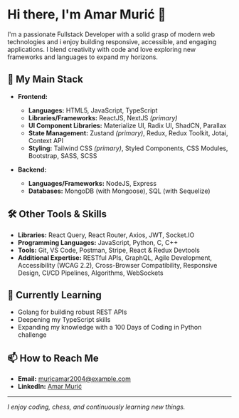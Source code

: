 # Hi there, I'm Amar Murić 👋

I'm a passionate Fullstack Developer with a solid grasp of modern web technologies and i enjoy building responsive, accessible, and engaging applications. I blend creativity with code and love exploring new frameworks and languages to expand my horizons.

## 🚀 My Main Stack
- **Frontend:**  
  - **Languages:** HTML5, JavaScript, TypeScript
  - **Libraries/Frameworks:** ReactJS, NextJS *(primary)*
  - **UI Component Libraries:** Materialize UI, Radix UI, ShadCN, Parallax  
  - **State Management:** Zustand *(primary)*, Redux, Redux Toolkit, Jotai, Context API  
  - **Styling:** Tailwind CSS *(primary)*, Styled Components, CSS Modules, Bootstrap, SASS, SCSS

- **Backend:**  
  - **Languages/Frameworks:** NodeJS, Express  
  - **Databases:** MongoDB (with Mongoose), SQL (with Sequelize)

## 🛠️ Other Tools & Skills
- **Libraries:** React Query, React Router, Axios, JWT, Socket.IO
- **Programming Languages:** JavaScript, Python, C, C++  
- **Tools:** Git, VS Code, Postman, Stripe, React & Redux Devtools  
- **Additional Expertise:** RESTful APIs, GraphQL, Agile Development, Accessibility (WCAG 2.2), Cross-Browser Compatibility, Responsive Design, CI/CD Pipelines, Algorithms, WebSockets

## 🌱 Currently Learning
- Golang for building robust REST APIs  
- Deepening my TypeScript skills  
- Expanding my knowledge with a 100 Days of Coding in Python challenge


## 📫 How to Reach Me
- **Email:** [muricamar2004@example.com](mailto:muricamar2004@gmail.com)
- **LinkedIn:** [Amar Murić](https://www.linkedin.com/in/amar-muri%C4%87-52564b2a2/)

---

*I enjoy coding, chess, and continuously learning new things.*
